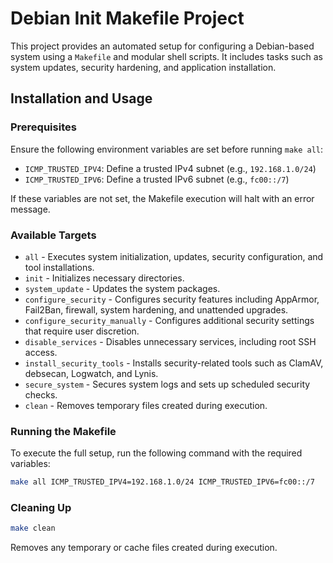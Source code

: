 # Debian Init Makefile Project

This project provides an automated setup for configuring a Debian-based system using a `Makefile` and modular shell scripts. It includes tasks such as system updates, security hardening, and application installation.

## Installation and Usage

### Prerequisites
Ensure the following environment variables are set before running `make all`:
- `ICMP_TRUSTED_IPV4`: Define a trusted IPv4 subnet (e.g., `192.168.1.0/24`)
- `ICMP_TRUSTED_IPV6`: Define a trusted IPv6 subnet (e.g., `fc00::/7`)

If these variables are not set, the Makefile execution will halt with an error message.

### Available Targets

- `all` - Executes system initialization, updates, security configuration, and tool installations.
- `init` - Initializes necessary directories.
- `system_update` - Updates the system packages.
- `configure_security` - Configures security features including AppArmor, Fail2Ban, firewall, system hardening, and unattended upgrades.
- `configure_security_manually` - Configures additional security settings that require user discretion.
- `disable_services` - Disables unnecessary services, including root SSH access.
- `install_security_tools` - Installs security-related tools such as ClamAV, debsecan, Logwatch, and Lynis.
- `secure_system` - Secures system logs and sets up scheduled security checks.
- `clean` - Removes temporary files created during execution.

### Running the Makefile

To execute the full setup, run the following command with the required variables:

```sh
make all ICMP_TRUSTED_IPV4=192.168.1.0/24 ICMP_TRUSTED_IPV6=fc00::/7
```

### Cleaning Up

``` sh
make clean
```

Removes any temporary or cache files created during execution.
